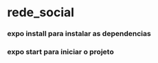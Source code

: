 # rede_social

### expo install para instalar as dependencias 
### expo start para iniciar o projeto
